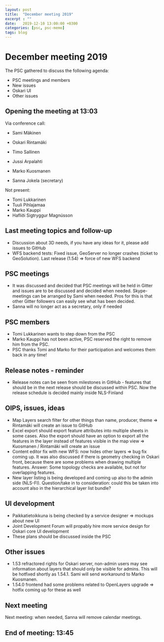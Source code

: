 ```yaml
---
layout: post
title:  "December meeting 2019"
excerpt : ""
date:   2019-12-10 13:00:00 +0300
categories: [psc, psc-memo]
tags: blog
---
```


# December meeting 2019

The PSC gathered to discuss the following agenda:

- PSC meetings and members
- New issues
- Oskari UI
- Other issues

## Opening the meeting at 13:03

Via conference call:

- Sami Mäkinen
- Oskari Rintamäki
- Timo Sallinen
- Jussi Arpalahti
- Marko Kuosmanen

- Sanna Jokela (secretary)

Not present:

- Tomi Lukkarinen
- Tuuli Pihlajamaa
- Marko Kauppi
- Hafliði Sigtryggur Magnússon


## Last meeting topics and follow-up

- Discussion about 3D needs, if you have any ideas for it, please add issues to GitHub
- WFS backend tests: Fixed issue, GeoServer no longer crashes (ticket to GeoSolution). Last release (1.54) ⇒ force of new WFS backend


## PSC meetings

- It was discussed and decided that PSC meetings will be held in Gitter and issues are to be discussed and decided when needed. Skype-meetings can be arranged by Sami when needed. Pros for this is that other Gitter followers can easily see what has been decided. 
- Sanna will no longer act as a secretary, only if needed

## PSC members

- Tomi Lukkarinen wants to step down from the PSC
- Marko Kauppi has not been active, PSC reserved the right to remove him from the PSC. 
- PSC thanks Tomi and Marko for their participation and welcomes them back in any time!

## Release notes - reminder

- Release notes can be seen from milestones in GitHub - features that should be in the next release should be discussed within PSC. Now the release schedule is decided mainly inside NLS-Finland

## OIPS, issues, ideas

- Map Layers search filter for other things than name, producer, theme  ⇒ Rintamäki will create an issue to GitHub
- Excel export should export feature attributes into multiple sheets in some cases. Also the export should have an option to export all the features in the layer instead of features visible in the map view  ⇒ Kuosmanen / Rintamäki will create an issue
- Content editor fix with new WFS: now hides other layers  ⇒ bug fix coming up. It was also discussed if there is geometry checking in Oskari front, because there are some problems when drawing multiple features. Answer: Some topology checks are available, but not for overlapping features.
- New layer listing is being developed and coming up also to the admin side (NLS-FI). Question/take in to consideration: could this be taken into account also in the hierarchical layer list bundle?

## UI development

- Paikkatietoikkuna is being checked by a service designer  ⇒ mockups about new UI
- Joint Development Forum will propably hire more service design for Oskari core UI development
- These plans should be discussed inside the PSC

## Other issues

- 1.53 refractored rights for Oskari server, non-admin users may see information about layers that should only be visible for admins. This will be hotfixed shortly as 1.54.1. Sami will send workaround to Marko Kuosmanen.
- 1.54.0 frontend had some problems related to OpenLayers upgrade ⇒ hotfix coming up for these as well


## Next meeting

Next meeting: when needed, Sanna will remove calendar meetings.

## End of meeting: 13:45

